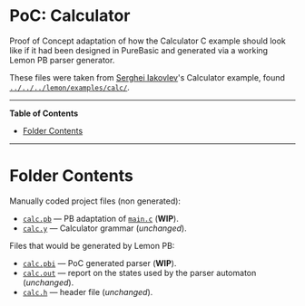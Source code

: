 # PoC: Calculator

Proof of Concept adaptation of how the Calculator C example should look like if it had been designed in PureBasic and generated via a working Lemon PB parser generator.

These files were taken from [Serghei Iakovlev]'s Calculator example, found [`../../../lemon/examples/calc/`][calc/].

-----

**Table of Contents**

<!-- MarkdownTOC autolink="true" bracket="round" autoanchor="false" lowercase="only_ascii" uri_encoding="true" levels="1,2,3" -->

- [Folder Contents](#folder-contents)

<!-- /MarkdownTOC -->

-----

# Folder Contents

Manually coded project files (non generated):

- [`calc.pb`][calc.pb] — PB adaptation of [`main.c`][main.c] (__WIP__).
- [`calc.y`][calc.y] — Calculator grammar (_unchanged_).

Files that would be generated by Lemon PB:

- [`calc.pbi`][calc.pbi] — PoC generated parser (__WIP__).
- [`calc.out`][calc.out] — report on the states used by the parser automaton (_unchanged_).
- [`calc.h`][calc.h] — header file (_unchanged_).

<!-----------------------------------------------------------------------------
                               REFERENCE LINKS
------------------------------------------------------------------------------>

<!-- folder files -->

[calc.h]: ./calc.h
[calc.out]: ./calc.out
[calc.pb]: ./calc.pb
[calc.pbi]: ./calc.pbi
[calc.y]: ./calc.y

<!-- calc files folders -->

[calc/]: ../../../lemon/examples/calc/ "View original Calc example files"
[main.c]: ../../../lemon/examples/calc/main.c "View original 'main.c' file"

<!-- people -->

[Serghei Iakovlev]: https://github.com/sergeyklay "View Serghei Iakovlev's GitHub profile"

<!-- EOF -->
